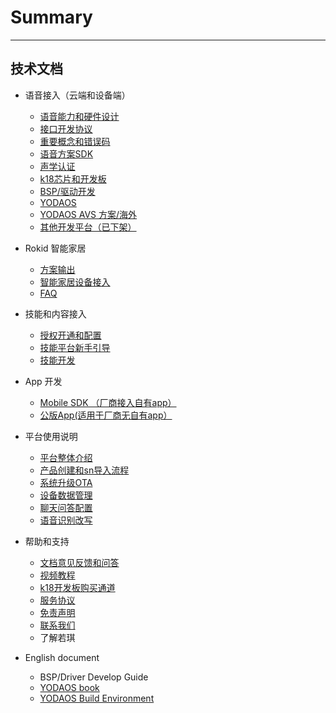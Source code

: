 # Summary
---------
技术文档
---------
* 语音接入（云端和设备端）
  * [语音能力和硬件设计](2-RokidDocument/2-EnableVoice/rokid-hardware-design-guide.md)
  * [接口开发协议](3-ApiReference/openvoice-api.md)
  * [重要概念和错误码](5-enableVoice/rokid-vsvy-sdk-docs/important-concept.md)
  * [语音方案SDK](5-enableVoice/rokid-vsvy-sdk-docs/introduction.md)
  * [声学认证](https://developer-forum.rokid.com/t/topic/2837)
  * [k18芯片和开发板](rokidos-linux-docs/Dev_3.31/13_ROKID_AI_Dev_Board_HW_UserGuide_v3.31.md)
  * [BSP/驱动开发](7-bspguide/gai_shu/mu_de.md)
  * [YODAOS](5-enableVoice/rokid-vsvy-sdk-docs/yodaosSystem/system-service.md) 
  * [YODAOS AVS 方案/海外](5-enableVoice/rokid-vsvy-sdk-docs/yodaosSystem/yodaosavs/1方案简介.md)
  * [其他开发平台（已下架）](rokidos-linux-docs/README.md)

* Rokid 智能家居
  * [方案输出](smarthome/README.md)
  * [智能家居设备接入](rokid-homebase-docs/README.md)	
  * [FAQ](rokid-homebase-docs/faq.md)

* 技能和内容接入
  * [授权开通和配置](5-enableVoice/rokid-vsvy-sdk-docs/rookie-guide/skillstore.md)
  * [技能平台新手引导](2-RokidDocument/1-SkillsKit/platform-introduction.md)
  * [技能开发](2-RokidDocument/1-SkillsKit/important-concept/cloud-app-development-protocol_cn.md) 

* App 开发
    *  [Mobile SDK （厂商接入自有app）](5-enableVoice/rokid-vsvy-sdk-docs/mobliesdk/SDK.md)
    *  [公版App(适用于厂商无自有app）](8-app/alliance/web/gongban.md)
    
* 平台使用说明
  * [平台整体介绍](README.md) 
  * [产品创建和sn导入流程](5-enableVoice/rokid-vsvy-sdk-docs/rookie-guide/rookie-guide-end.md)
  * [系统升级OTA](5-enableVoice/rokid-vsvy-sdk-docs/rookie-guide/ota.md) 
  * [设备数据管理](5-enableVoice/rokid-vsvy-sdk-docs/rookie-guide/data.md)
  * [聊天问答配置](5-enableVoice/rokid-vsvy-sdk-docs/rookie-guide/chat.md)
  * [语音识别改写](5-enableVoice/rokid-vsvy-sdk-docs/rookie-guide/query.md)
  
* 帮助和支持
  * [文档意见反馈和问答](https://developer-forum.rokid.com/c/53-category)
  * [视频教程](9-video/summary.md)
  * [k18开发板购买通道](https://detail.youzan.com/show/goods?alias=2g1gpqlb5vr8c&)    
  * [服务协议](4-TermsAndAgreements/community-service-agreement.md)
  * [免责声明](4-TermsAndAgreements/community-disclaimer.md)
  * [联系我们](contact-us.md) 
  * 了解若琪
  
* English document 
  * BSP/Driver Develop Guide
  * [YODAOS book](https://yodaos-project.github.io/yoda-book/en-us/)
  * [YODAOS Build Environment](5-enableVoice/rokid-vsvy-sdk-docs/yodaosSystem/general/YodaOS_Build_Environment.md)
